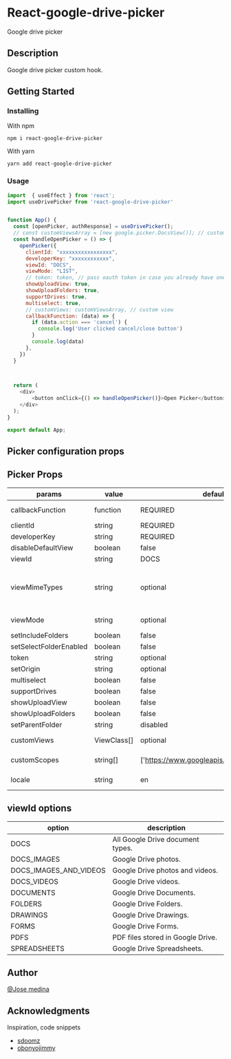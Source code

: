 # React-google-drive-picker

Google drive picker

## Description

Google drive picker custom hook.

## Getting Started

### Installing

With npm
```
npm i react-google-drive-picker
```
With yarn
```
yarn add react-google-drive-picker
```

### Usage

```js
import  { useEffect } from 'react';
import useDrivePicker from 'react-google-drive-picker'


function App() {
  const [openPicker, authResponse] = useDrivePicker();  
  // const customViewsArray = [new google.picker.DocsView()]; // custom view
  const handleOpenPicker = () => {
    openPicker({
      clientId: "xxxxxxxxxxxxxxxxx",
      developerKey: "xxxxxxxxxxxx",
      viewId: "DOCS",
      viewMode: "LIST",
      // token: token, // pass oauth token in case you already have one
      showUploadView: true,
      showUploadFolders: true,
      supportDrives: true,
      multiselect: true,
      // customViews: customViewsArray, // custom view
      callbackFunction: (data) => {
        if (data.action === 'cancel') {
          console.log('User clicked cancel/close button')
        }
        console.log(data)
      },
    })
  }


  
  return (
    <div>
        <button onClick={() => handleOpenPicker()}>Open Picker</button>
    </div>
  );
}

export default App;
```


## Picker configuration props

## Picker Props

| params                 |   value  |  default value   | description                                                                                                                                                       |
|------------------------|----------|------------------|-------------------------------------------------------------------------------------------------------------------------------------------------------------------|
| callbackFunction       |function    |  REQUIRED       | Callback function that will be called on picker action                                                                                                            |
| clientId               |  string  |     REQUIRED     | Google client id                                                                                                                                                  |
| developerKey           |  string  |     REQUIRED     | Google developer key                                                                                                                                              |
| disableDefaultView     |  boolean  |     false     | disables default view                                                                                                                                             |
| viewId                 |  string  |     DOCS         | ViewIdOptions                                                                                                                                                     |
| viewMimeTypes          |  string  |     optional     | Comma separated mimetypes. Use this in place of viewId if you need to filter multiple type of files. list: https://developers.google.com/drive/api/v3/mime-types. |
| viewMode               |  string  |     optional     | Accepts `GRID` or `LIST` but defaults to `GRID` (changes display view).                                                                                           |
| setIncludeFolders      |  boolean  |     false        | Show folders in the view items.                                                                                                                                   |
| setSelectFolderEnabled |boolean|     false       | Allows the user to select a folder in Google Drive.                                                                                                               |
| token                  |  string  |     optional     | access_token to skip auth part                                                                                                                                    |
| setOrigin              |  string  |     optional     | Sets the origin of the Google Picker dialog                                                                                                                       |
| multiselect            |  boolean |     false        | Enable picker multiselect                                                                                                                                         |
| supportDrives          |  boolean |     false        | Support shared drives                                                                                                                                             |
| showUploadView         |  boolean |     false        | Enable upload view                                                                                                                                                |
| showUploadFolders      |  boolean |     false        | Enable folder selection(upload)                                                                                                                                   |
| setParentFolder        |  string  |     disabled     | Drive folder id to upload                                                                                                                                         |
| customViews            |ViewClass[]|    optional     | Array of custom views you want to add to the picker                                                                                                               |
| customScopes           |string[]|    ['https://www.googleapis.com/auth/drive.readonly']     | Array of custom scopes you want to add to the picker                                                                                                              |
| locale                 |string    |    en            | List of supported locales https://developers.google.com/picker/docs#i18n                                                                                          |


  ## viewId options
|    option            |         description             |
|----------------------|---------------------------------|
|    DOCS            |All Google Drive document types. |
|  DOCS_IMAGES          |Google Drive photos.             
|DOCS_IMAGES_AND_VIDEOS |Google Drive photos and videos.  |
|    DOCS_VIDEOS        |Google Drive videos.             |
|    DOCUMENTS          |	Google Drive Documents.         |
|    FOLDERS            |Google Drive Folders.            |
|    DRAWINGS           |Google Drive Drawings.           |
|    FORMS              |	Google Drive Forms.             |
|    PDFS               |PDF files stored in Google Drive.|
|    SPREADSHEETS       |Google Drive Spreadsheets.       |

## Author

[@Jose medina](https://www.linkedin.com/in/jos%C3%A9-medina-56479a128/)


## Acknowledgments
Inspiration, code snippets
* [sdoomz](https://github.com/sdoomz/react-google-picker)
* [obonyojimmy](https://github.com/obonyojimmy/react-drive-picker#readme)